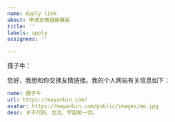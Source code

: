 ```yaml
---
name: Apply link
about: 申请友情链接模板
title: ''
labels: apply
assignees: ''

---
```


孺子牛：

您好，我想和你交换友情链接。我的个人网站有关信息如下：

```yaml
name: 孺子牛
url: https://mayanbin.com/
avatar: https://mayanbin.com/public/images/me.jpg
desc: 关于代码、生活、宇宙和一切。
```
